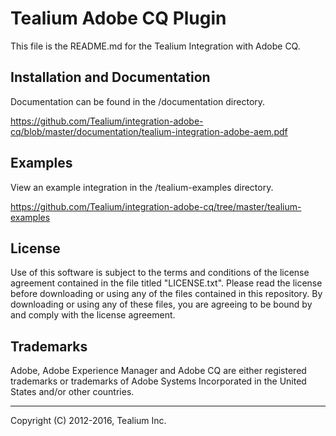 # Tealium Adobe CQ Plugin

This file is the README.md for the Tealium Integration with Adobe CQ.

## Installation and Documentation

Documentation can be found in the /documentation directory.

https://github.com/Tealium/integration-adobe-cq/blob/master/documentation/tealium-integration-adobe-aem.pdf


## Examples

View an example integration in the /tealium-examples directory.

https://github.com/Tealium/integration-adobe-cq/tree/master/tealium-examples


## License

Use of this software is subject to the terms and conditions of the license agreement contained in the file titled "LICENSE.txt".  Please read the license before downloading or using any of the files contained in this repository. By downloading or using any of these files, you are agreeing to be bound by and comply with the license agreement.

## Trademarks

Adobe, Adobe Experience Manager and Adobe CQ are either registered trademarks or trademarks of Adobe Systems Incorporated in the United States and/or other countries.

---
Copyright (C) 2012-2016, Tealium Inc.
